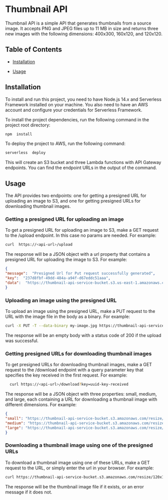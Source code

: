 # Thumbnail API

Thumbnail API is a simple API that generates thumbnails from a source image. It accepts PNG and JPEG files up to 11 MB in size and returns three new images with the following dimensions: 400x300, 160x120, and 120x120.

  
## Table of Contents

  

-  [Installation](#installation)

-  [Usage](#usage)



## Installation

  

To install and run this project, you need to have Node.js 14.x and Serverless Framework installed on your machine. You also need to have an AWS account and configure your credentials for Serverless Framework.

To install the project dependencies, run the following command in the project root directory:

  ```bash
npm  install
```

  

To deploy the project to AWS, run the following command:

```bash
serverless  deploy
```

This will create an S3 bucket and three Lambda functions with API Gateway endpoints. You can find the endpoint URLs in the output of the command.


## Usage

The API provides two endpoints: one for getting a presigned URL for uploading an image to S3, and one for getting presigned URLs for downloading thumbnail images.

  

### Getting a presigned URL for uploading an image

To get a presigned URL for uploading an image to S3, make a GET request to the /upload endpoint. In this case no params are needed. For example:

```bash
curl  https://<api-url>/upload
```

The response will be a JSON object with a url property that contains a presigned URL for uploading the image to S3. For example:

```json
{
"message":  "Presigned Url for Put request successfully generated",
"key":  "237d8fbf-49dd-484a-a94f-d67eddc51aaa",
"data":  "https://thumbnail-api-service-bucket.s3.us-east-1.amazonaws.com/original/...id=PutObject"
}
```


### Uploading an image using the presigned URL
To upload an image using the presigned URL, make a PUT request to the URL with the image file in the body as a binary. For example:
```bash
curl -X PUT -T --data-binary my-image.jpg https://thumbnail-api-service-bucket.s3.amazonaws.com/original/my-image.jpg?AWSAccessKeyId=AKIA...&Expires=163...&Signature=...
```
The response will be an empty body with a status code of 200 if the upload was successful.

### Getting presigned URLs for downloading thumbnail images

To get presigned URLs for downloading thumbnail images, make a GET request to the /download endpoint with a query parameter key that specifies the key received in the first request. For example:
```bash
  curl https://<api-url>/download?key=uuid-key-received
```
The response will be a JSON object with three properties: small, medium, and large, each containing a URL for downloading a thumbnail image with different dimensions. For example:

  
```json
{
"small": "https://thumbnail-api-service-bucket.s3.amazonaws.com/resize/120x120/my-image.jpg",
"medium": "https://thumbnail-api-service-bucket.s3.amazonaws.com/resize/160x120/my-image.jpg",
"large": "https://thumbnail-api-service-bucket.s3.amazonaws.com/resize/400x300/my-image.jpg"
}
```

### Downloading a thumbnail image using one of the presigned URLs

To download a thumbnail image using one of these URLs, make a GET request to the URL, or simply enter the url in your browser. For example:
```bash
curl https://thumbnail-api-service-bucket.s3.amazonaws.com/resize/120x120/my-image.jpg -o my-image-small.jpg
``` 
The response will be the thumbnail image file if it exists, or an error message if it does not.